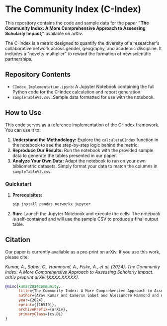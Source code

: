 # The Community Index (C-Index)

This repository contains the code and sample data for the paper **"The Community Index: A More Comprehensive Approach to Assessing Scholarly Impact,"** available on arXiv.

The C-Index is a metric designed to quantify the diversity of a researcher's collaborative network across gender, geography, and academic discipline. It includes a "novelty multiplier" to reward the formation of new scientific partnerships.

## Repository Contents

*   `CIndex_Implementation.ipynb`: A Jupyter Notebook containing the full Python code for the C-Index calculation and report generation.
*   `sampleTableV3.csv`: Sample data formatted for use with the notebook.

## How to Use

This code serves as a reference implementation of the C-Index framework. You can use it to:

1.  **Understand the Methodology:** Explore the `calculateCIndex` function in the notebook to see the step-by-step logic behind the metric.
2.  **Reproduce Our Results:** Run the notebook with the provided sample data to generate the tables presented in our paper.
3.  **Analyze Your Own Data:** Adapt the notebook to run on your own bibliometric datasets. Simply format your data to match the columns in `sampleTableV3.csv`.

### Quickstart

1.  **Prerequisites:**
    ```bash
    pip install pandas networkx jupyter
    ```
2.  **Run:**
    Launch the Jupyter Notebook and execute the cells. The notebook is self-contained and will use the sample CSV to produce a final output table.

## Citation

Our paper is currently available as a pre-print on arXiv. If you use this work, please cite:

*Kumar, A., Sabet, C., Hammond, A., Fiske, A., et al. (2024). The Community Index: A More Comprehensive Approach to Assessing Scholarly Impact. arXiv preprint arXiv:[XXXX.XXXXX].*

```bibtex
@misc{kumar2024community,
      title={The Community Index: A More Comprehensive Approach to Assessing Scholarly Impact}, 
      author={Arav Kumar and Cameron Sabet and Alessandro Hammond and Amelia Fiske and Bhav Jain and Deirdre Goode and Dharaa Suresha and Leo Anthony Celi and Lisa Soleymani Lehmann and Ned Mccague and Rawan Abulibdeh and Sameer Pradhan},
      year={2024},
      eprint={[16519]},
      archivePrefix={arXiv},
      primaryClass={cs.DL}
}
```

